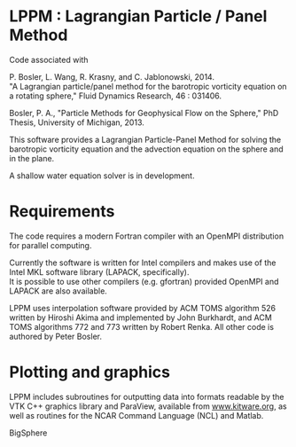 LPPM : Lagrangian Particle / Panel Method
=========

Code associated with 

P. Bosler,  L. Wang,  R. Krasny, and C. Jablonowski,  2014.  
	"A Lagrangian particle/panel method for the barotropic vorticity equation on a rotating sphere," Fluid Dynamics Research,  46 : 031406.

Bosler, P. A., "Particle Methods for Geophysical Flow on the Sphere," PhD Thesis, University of Michigan, 2013.

This software provides a Lagrangian Particle-Panel Method for solving the barotropic vorticity equation
and the advection equation on the sphere and in the plane.

A shallow water equation solver is in development.

Requirements
=========
The code requires a modern Fortran compiler with an OpenMPI distribution for parallel computing.  

Currently the software is written for Intel compilers and makes use of the Intel MKL software library (LAPACK, specifically).  
It is possible to use other compilers (e.g. gfortran) provided OpenMPI and LAPACK are also available.  

LPPM uses interpolation software provided by ACM TOMS algorithm 526 written by Hiroshi Akima and implemented by John Burkhardt,
and ACM TOMS algorithms 772 and 773 written by Robert Renka.  All other code is authored by Peter Bosler.


Plotting and graphics
=========

LPPM includes subroutines for outputting data into formats readable by the VTK C++ graphics library and ParaView, available 
from www.kitware.org, as well as routines for the NCAR Command Language (NCL) and Matlab.  


BigSphere
